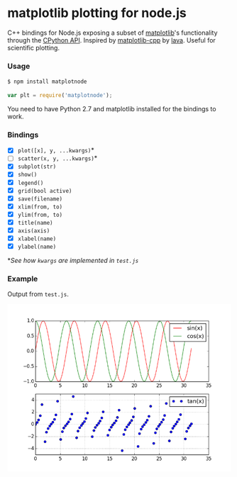 # matplotlib plotting for node.js

C++ bindings for Node.js exposing a subset of [matplotlib](http://matplotlib.org/)'s functionality through the [CPython API](https://docs.python.org/2/extending/embedding.html). Inspired by [matplotlib-cpp](https://github.com/lava/matplotlib-cpp) by [lava](https://github.com/lava). Useful for scientific plotting.

### Usage

```bash
$ npm install matplotnode
```

```javascript
var plt = require('matplotnode');
```

You need to have Python 2.7 and matplotlib installed for the bindings to work.

### Bindings

- [x] `plot([x], y, ...kwargs)`*
- [ ] `scatter(x, y, ...kwargs)`*
- [x] `subplot(str)`
- [x] `show()`
- [x] `legend()`
- [x] `grid(bool active)`
- [x] `save(filename)`
- [x] `xlim(from, to)`
- [x] `ylim(from, to)`
- [x] `title(name)`
- [x] `axis(axis)`
- [x] `xlabel(name)`
- [x] `ylabel(name)`

**See how `kwargs` are implemented in `test.js`*

### Example

Output from `test.js`.

![subplot example](examples/subplot.png)